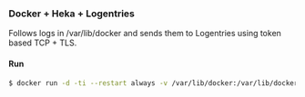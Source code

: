 ### Docker + Heka + Logentries

Follows logs in /var/lib/docker and sends them to Logentries using token based TCP + TLS.

#### Run

```bash
$ docker run -d -ti --restart always -v /var/lib/docker:/var/lib/docker:ro tray/heka-logentries <token>
```
